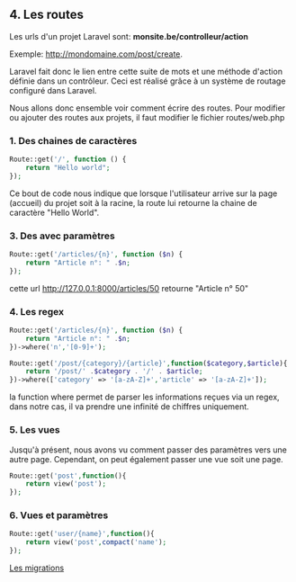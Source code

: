 ## 4. Les routes

Les urls d'un projet Laravel sont: **monsite.be/controlleur/action**

Exemple: http://mondomaine.com/post/create.

Laravel fait donc le lien entre cette suite de mots et une méthode d'action définie dans un contrôleur. Ceci est réalisé grâce à un système de routage configuré dans Laravel.

Nous allons donc ensemble voir comment écrire des routes. Pour modifier ou ajouter des routes aux projets, il faut modifier le fichier routes/web.php

### 1. Des chaines de caractères
```PHP
Route::get('/', function () {
    return "Hello world";
});
```
Ce bout de code nous indique que lorsque l'utilisateur arrive sur la page (accueil) du projet soit à la racine, la route lui retourne la chaine de caractère "Hello World".

### 3. Des avec paramètres
```PHP
Route::get('/articles/{n}', function ($n) {
    return "Article n°: " .$n;
});
```
cette url http://127.0.0.1:8000/articles/50 retourne "Article n° 50"

### 4. Les regex

```PHP
Route::get('/articles/{n}', function ($n) {
    return "Article n°: " .$n;
})->where('n','[0-9]+');
```

```PHP
Route::get('/post/{category}/{article}',function($category,$article){
    return '/post/' .$category . '/' . $article;
})->where(['category' => '[a-zA-Z]+','article' => '[a-zA-Z]+']);
```

la function where permet de parser les informations reçues via un regex, dans notre cas, il va prendre une infinité de chiffres uniquement.

### 5. Les vues
Jusqu'à présent, nous avons vu comment passer des paramètres vers une autre page. Cependant, on peut également passer une vue soit une page.

```PHP
Route::get('post',function(){
    return view('post');
});
```
### 6. Vues et paramètres

```PHP
Route::get('user/{name}',function(){
    return view('post',compact('name');
});
```

[Les migrations](https://github.com/pierrenoel/Laravel/blob/master/Les%20migrations.md)
